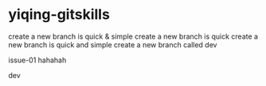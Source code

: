 # yiqing-gitskills
create a new branch is quick & simple
create a new branch is quick
create a new branch is quick and simple
create a new branch called dev

issue-01
hahahah


dev